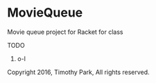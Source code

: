 # MovieQueue
Movie queue project for Racket for class

TODO
1. o-l

Copyright 2016, Timothy Park, All rights reserved.
